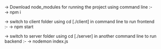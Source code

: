 -> Download node_modules for running the project using command line :-   
-> npm i

-> switch to client folder using cd [./client] in command line to run frontend :-
-> npm start

-> switch to server folder using cd [./server] in another command line to run backend :-
-> nodemon index.js
